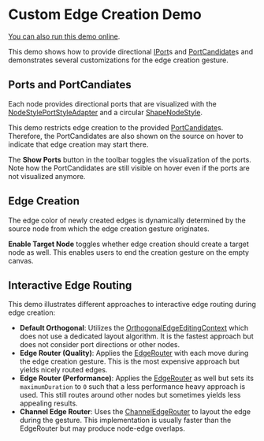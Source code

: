 <!--
 //////////////////////////////////////////////////////////////////////////////
 // @license
 // This demo file is part of yFiles for HTML 2.3.0.3.
 // Use is subject to license terms.
 //
 // Copyright (c) 2000-2020 by yWorks GmbH, Vor dem Kreuzberg 28,
 // 72070 Tuebingen, Germany. All rights reserved.
 //
 //////////////////////////////////////////////////////////////////////////////
-->
# Custom Edge Creation Demo

[You can also run this demo online](https://live.yworks.com/demos/complete/customedgecreation/index.html).

This demo shows how to provide directional [IPort](https://docs.yworks.com/yfileshtml/#/api/IPort)s and [PortCandidate](https://docs.yworks.com/yfileshtml/#/api/PortCandidate)s and demonstrates several customizations for the edge creation gesture.

## Ports and PortCandiates

Each node provides directional ports that are visualized with the [NodeStylePortStyleAdapter](https://docs.yworks.com/yfileshtml/#/api/NodeStylePortStyleAdapter) and a circular [ShapeNodeStyle](https://docs.yworks.com/yfileshtml/#/api/ShapeNodeStyle).

This demo restricts edge creation to the provided [PortCandidate](https://docs.yworks.com/yfileshtml/#/api/PortCandidate)s. Therefore, the PortCandidates are also shown on the source on hover to indicate that edge creation may start there.

The **Show Ports** button in the toolbar toggles the visualization of the ports. Note how the PortCandidates are still visible on hover even if the ports are not visualized anymore.

## Edge Creation

The edge color of newly created edges is dynamically determined by the source node from which the edge creation gesture originates.

**Enable Target Node** toggles whether edge creation should create a target node as well. This enables users to end the creation gesture on the empty canvas.

## Interactive Edge Routing

This demo illustrates different approaches to interactive edge routing during edge creation:

- **Default Orthogonal**: Utilizes the [OrthogonalEdgeEditingContext](https://docs.yworks.com/yfileshtml/#/api/OrthogonalEdgeEditingContext) which does not use a dedicated layout algorithm. It is the fastest approach but does not consider port directions or other nodes.
- **Edge Router (Quality)**: Applies the [EdgeRouter](https://docs.yworks.com/yfileshtml/#/api/EdgeRouter) with each move during the edge creation gesture. This is the most expensive approach but yields nicely routed edges.
- **Edge Router (Performance)**: Applies the [EdgeRouter](https://docs.yworks.com/yfileshtml/#/api/EdgeRouter) as well but sets its `maximumDuration` to `0` such that a less performance heavy approach is used. This still routes around other nodes but sometimes yields less appealing results.
- **Channel Edge Router**: Uses the [ChannelEdgeRouter](https://docs.yworks.com/yfileshtml/#/api/ChannelEdgeRouter) to layout the edge during the gesture. This implementation is usually faster than the EdgeRouter but may produce node-edge overlaps.
